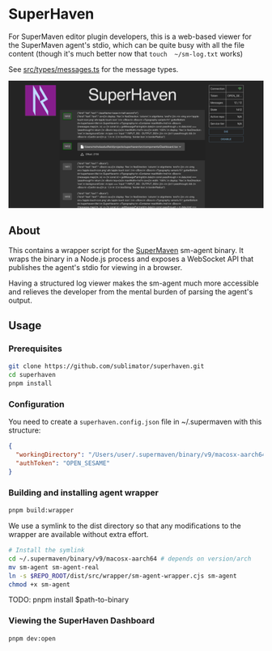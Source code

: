 # SuperHaven

For SuperMaven editor plugin developers, this is a web-based viewer for the SuperMaven agent's stdio,
which can be quite busy with all the file content (though it's much better now that `touch  ~/sm-log.txt` works)

See [src/types/messages.ts](src/types/messages.ts) for the message types.

![dash](public/dash.png)

## About

This contains a wrapper script for the [SuperMaven](https://supermaven.com/) sm-agent binary.
It wraps the binary in a Node.js process and exposes a WebSocket API that publishes the
agent's stdio for viewing in a browser.

Having a structured log viewer makes the sm-agent much more accessible and relieves
the developer from the mental burden of parsing the agent's output.

## Usage

### Prerequisites

```bash
git clone https://github.com/sublimator/superhaven.git
cd superhaven
pnpm install
```

### Configuration

You need to create a `superhaven.config.json` file in ~/.supermaven with this structure:

```json
{
  "workingDirectory": "/Users/user/.supermaven/binary/v9/macosx-aarch64",
  "authToken": "OPEN_SESAME"
}
```

### Building and installing agent wrapper

```bash
pnpm build:wrapper
```

We use a symlink to the dist directory so that any modifications to the wrapper
are available without extra effort.

```bash
# Install the symlink
cd ~/.supermaven/binary/v9/macosx-aarch64 # depends on version/arch 
mv sm-agent sm-agent-real
ln -s $REPO_ROOT/dist/src/wrapper/sm-agent-wrapper.cjs sm-agent
chmod +x sm-agent
```

TODO: pnpm install $path-to-binary

### Viewing the SuperHaven Dashboard

```bash
pnpm dev:open
```
